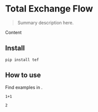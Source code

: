 # Total Exchange Flow
> Summary description here.


Content

## Install

`pip install tef`

## How to use

Find examples in .

```
1+1
```




    2


